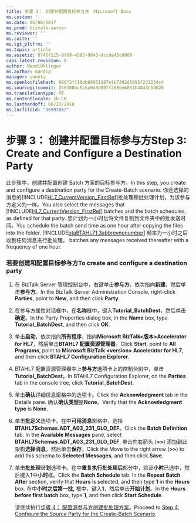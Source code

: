 ```yaml
---
title: 步骤 3： 创建并配置目标参与方 |Microsoft Docs
ms.custom: ''
ms.date: 06/08/2017
ms.prod: biztalk-server
ms.reviewer: ''
ms.suite: ''
ms.tgt_pltfrm: ''
ms.topic: article
ms.assetid: 8746f115-9f69-4593-9943-9ccda45cd900
caps.latest.revision: 8
author: MandiOhlinger
ms.author: mandia
manager: anneta
ms.openlocfilehash: 086f2ff18db68651187e1b7392d5995f231234c4
ms.sourcegitcommit: 266308ec5c6a9d8d80ff298ee6051b4843c5d626
ms.translationtype: MT
ms.contentlocale: zh-CN
ms.lasthandoff: 06/27/2018
ms.locfileid: "36997862"
---
```

# <a name="step-3-create-and-configure-a-destination-party"></a><span data-ttu-id="44da1-102">步骤 3： 创建并配置目标参与方</span><span class="sxs-lookup"><span data-stu-id="44da1-102">Step 3: Create and Configure a Destination Party</span></span>
<span data-ttu-id="44da1-103">此步骤中，创建并配置创建 Batch 方案的目标参与方。</span><span class="sxs-lookup"><span data-stu-id="44da1-103">In this step, you create and configure a destination party for the Create-Batch scenario.</span></span> <span data-ttu-id="44da1-104">你还选择的消息的[!INCLUDE[HL7_CurrentVersion_FirstRef](../../includes/hl7-currentversion-firstref-md.md)]批处理和批处理计划，为该参与方定义的一样。</span><span class="sxs-lookup"><span data-stu-id="44da1-104">You also select the messages that [!INCLUDE[HL7_CurrentVersion_FirstRef](../../includes/hl7-currentversion-firstref-md.md)] batches and the batch schedules, as defined for that party.</span></span> <span data-ttu-id="44da1-105">您计划为一小时后将文件复制到文件夹中的批发送时间。</span><span class="sxs-lookup"><span data-stu-id="44da1-105">You schedule the batch send time as one hour after copying the files into the folder.</span></span> [!INCLUDE[btaBTAHL71.3abbrevnonumber](../../includes/btabtahl71-3abbrevnonumber-md.md)]<span data-ttu-id="44da1-106"> 频率为一小时之后收到任何消息进行批处理。</span><span class="sxs-lookup"><span data-stu-id="44da1-106"> batches any messages received thereafter with a frequency of one hour.</span></span>  
  
### <a name="to-create-and-configure-a-destination-party"></a><span data-ttu-id="44da1-107">若要创建和配置目标参与方</span><span class="sxs-lookup"><span data-stu-id="44da1-107">To create and configure a destination party</span></span>  
  
1. <span data-ttu-id="44da1-108">在 BizTalk Server 管理控制台中，右键单击**参与方**，依次指向**新建**，然后单击**参与方**。</span><span class="sxs-lookup"><span data-stu-id="44da1-108">In the BizTalk Server Administration Console, right-click **Parties**, point to **New**, and then click **Party**.</span></span>  
  
2. <span data-ttu-id="44da1-109">在参与方属性对话框中，在**名称**框中，键入**Tutorial_BatchDest**，然后单击**确定**。</span><span class="sxs-lookup"><span data-stu-id="44da1-109">In the Party Properties dialog box, in the **Name** box, type **Tutorial_BatchDest**, and then click **OK**.</span></span>  
  
3. <span data-ttu-id="44da1-110">单击**启动**，依次指向**所有程序**，指向**Microsoft BizTalk\<版本\>Accelerator for HL7**，然后单击**BTAHL7 配置资源管理器**。</span><span class="sxs-lookup"><span data-stu-id="44da1-110">Click **Start**, point to **All Programs**, point to **Microsoft BizTalk \<version\> Accelerator for HL7**, and then click **BTAHL7 Configuration Explorer**.</span></span>  
  
4. <span data-ttu-id="44da1-111">BTAHL7 配置资源管理器中上**参与方**选项卡上的控制台树中，单击**Tutorial_BatchDest**。</span><span class="sxs-lookup"><span data-stu-id="44da1-111">In BTAHL7 Configuration Explorer, on the **Parties** tab in the console tree, click **Tutorial_BatchDest**.</span></span>  
  
5. <span data-ttu-id="44da1-112">单击**确认**详细信息窗格中的选项卡。</span><span class="sxs-lookup"><span data-stu-id="44da1-112">Click the **Acknowledgment** tab in the Details pane.</span></span> <span data-ttu-id="44da1-113">确认**确认类型**是**None**。</span><span class="sxs-lookup"><span data-stu-id="44da1-113">Verify that the **Acknowledgment type** is **None**.</span></span>  
  
6. <span data-ttu-id="44da1-114">单击**批定义**选项卡。在中**可用消息**窗格中，选择**BTAHL7Schemas.ADT_A03_231_GLO_DEF**。</span><span class="sxs-lookup"><span data-stu-id="44da1-114">Click the **Batch Definition** tab. In the **Available Messages** pane, select **BTAHL7Schemas.ADT_A03_231_GLO_DEF**.</span></span> <span data-ttu-id="44da1-115">单击向右箭头 (**>>**) 添加到此架构**选择消息**，然后单击**保存**。</span><span class="sxs-lookup"><span data-stu-id="44da1-115">Click the Move to the right arrow (**>>**) to add this schema to **Selected Messages**, and then click **Save**.</span></span>  
  
7. <span data-ttu-id="44da1-116">单击**批处理计划**选项卡。在中**重复执行批处理后**部分中，验证**小时**已选中，然后键入**1**中**小时**框。</span><span class="sxs-lookup"><span data-stu-id="44da1-116">Click the **Batch Schedule** tab. In the **Repeat Batch After** section, verify that **Hours** is selected, and then type **1** in the **Hours** box.</span></span> <span data-ttu-id="44da1-117">在中**小时之后第一批,** 框中，键入**1**，然后单击**开始计划**。</span><span class="sxs-lookup"><span data-stu-id="44da1-117">In the **Hours before first batch** box, type **1**, and then click **Start Schedule**.</span></span>  
  
   <span data-ttu-id="44da1-118">请继续执行[步骤 4： 配置源参与方创建批处理方案](../../adapters-and-accelerators/accelerator-hl7/step-4-configure-the-source-party-for-the-create-batch-scenario.md)。</span><span class="sxs-lookup"><span data-stu-id="44da1-118">Proceed to [Step 4: Configure the Source Party for the Create-Batch Scenario](../../adapters-and-accelerators/accelerator-hl7/step-4-configure-the-source-party-for-the-create-batch-scenario.md).</span></span>